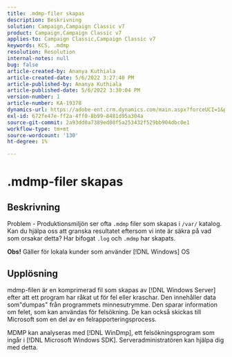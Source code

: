 ```yaml
---
title: .mdmp-filer skapas
description: Beskrivning
solution: Campaign,Campaign Classic v7
product: Campaign,Campaign Classic v7
applies-to: Campaign Classic,Campaign Classic v7
keywords: KCS, .mdmp
resolution: Resolution
internal-notes: null
bug: false
article-created-by: Ananya Kuthiala
article-created-date: 5/6/2022 3:27:40 PM
article-published-by: Ananya Kuthiala
article-published-date: 5/6/2022 3:30:04 PM
version-number: 1
article-number: KA-19378
dynamics-url: https://adobe-ent.crm.dynamics.com/main.aspx?forceUCI=1&pagetype=entityrecord&etn=knowledgearticle&id=9830300e-51cd-ec11-a7b5-6045bd00dca1
exl-id: 672fe47e-ff2a-4ff0-8b99-8481d95a304a
source-git-commit: 2a93dd0a7389ed08f5a253432f529bb904dbc0e1
workflow-type: tm+mt
source-wordcount: '130'
ht-degree: 1%

---
```


# .mdmp-filer skapas

## Beskrivning

Problem - Produktionsmiljön ser ofta `.mdmp` filer som skapas i `/var/` katalog. Kan du hjälpa oss att granska resultatet eftersom vi inte är säkra på vad som orsakar detta? Har bifogat `.log` och `.mdmp` har skapats.

<b>Obs!</b> Gäller för lokala kunder som använder [!DNL Windows] OS



## Upplösning


mdmp-filen är en komprimerad fil som skapas av [!DNL Windows Server] efter att ett program har råkat ut för fel eller kraschar. Den innehåller data som&quot;dumpas&quot; från programmets minnesutrymme. Den sparar information om felet, som kan användas för felsökning. De kan också skickas till Microsoft som en del av en felrapporteringsprocess.

MDMP kan analyseras med [!DNL WinDmp], ett felsökningsprogram som ingår i [!DNL Microsoft Windows SDK]. Serveradministratören kan hjälpa dig med detta.
